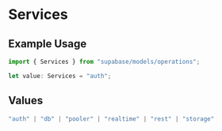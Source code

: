 # Services

## Example Usage

```typescript
import { Services } from "supabase/models/operations";

let value: Services = "auth";
```

## Values

```typescript
"auth" | "db" | "pooler" | "realtime" | "rest" | "storage"
```
